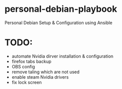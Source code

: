 # personal-debian-playbook
Personal Debian Setup &amp; Configuration using Ansible

# TODO:
- automate Nvidia dirver installation & configuration
- firefox tabs backup
- OBS config
- remove taling which are not used
- enable steam Nvidia drivers
- fix lock screen
